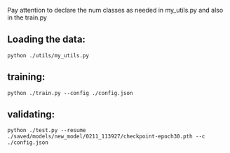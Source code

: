 Pay attention to declare the num classes as needed in my_utils.py and also in the train.py

## Loading the data:

`python ./utils/my_utils.py`

## training:

`python ./train.py --config ./config.json`

## validating:

`python ./test.py --resume ./saved/models/new_model/0211_113927/checkpoint-epoch30.pth --c ./config.json`

